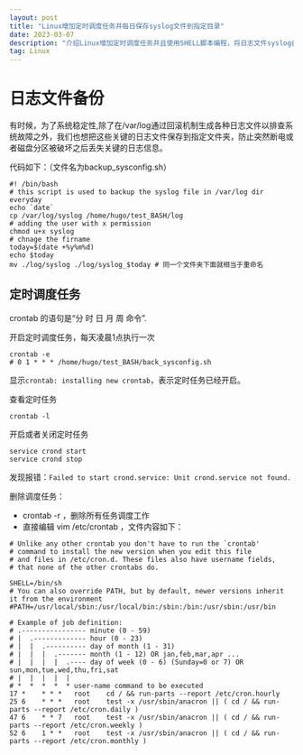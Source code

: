 ```yaml
---
layout: post
title: "Linux增加定时调度任务并每日保存syslog文件到指定目录"
date: 2023-03-07
description: "介绍Linux增加定时调度任务并且使用SHELL脚本编程，将日志文件syslog备份到指定目录"
tag: Linux
---
```

# 日志文件备份

有时候，为了系统稳定性,除了在/var/log通过回滚机制生成各种日志文件以排查系统故障之外，我们也想把这些关键的日志文件保存到指定文件夹，防止突然断电或者磁盘分区被破坏之后丢失关键的日志信息。

代码如下：（文件名为backup_sysconfig.sh）

```shell
#! /bin/bash
# this script is used to backup the syslog file in /var/log dir everyday
echo `date`
cp /var/log/syslog /home/hugo/test_BASH/log
# adding the user with x permission
chmod u+x syslog
# chnage the firname
today=$(date +%y%m%d)
echo $today
mv ./log/syslog ./log/syslog_$today # 同一个文件夹下面就相当于重命名
```

## 定时调度任务
crontab 的语句是“分 时 日 月 周 命令”.

开启定时调度任务，每天凌晨1点执行一次

```shell
crontab -e
# 0 1 * * * /home/hugo/test_BASH/back_sysconfig.sh
```
显示`crontab: installing new crontab`，表示定时任务已经开启。

查看定时任务

```shell
crontab -l
```

开启或者关闭定时任务

```shell
service crond start
service crond stop
```

发现报错：`Failed to start crond.service: Unit crond.service not found.`

删除调度任务：

* crontab -r ，删除所有任务调度工作
* 直接编辑 vim /etc/crontab ，文件内容如下：

```console
# Unlike any other crontab you don't have to run the `crontab'
# command to install the new version when you edit this file
# and files in /etc/cron.d. These files also have username fields,
# that none of the other crontabs do.

SHELL=/bin/sh
# You can also override PATH, but by default, newer versions inherit it from the environment
#PATH=/usr/local/sbin:/usr/local/bin:/sbin:/bin:/usr/sbin:/usr/bin

# Example of job definition:
# .---------------- minute (0 - 59)
# |  .------------- hour (0 - 23)
# |  |  .---------- day of month (1 - 31)
# |  |  |  .------- month (1 - 12) OR jan,feb,mar,apr ...
# |  |  |  |  .---- day of week (0 - 6) (Sunday=0 or 7) OR sun,mon,tue,wed,thu,fri,sat
# |  |  |  |  |
# *  *  *  *  * user-name command to be executed
17 *    * * *   root    cd / && run-parts --report /etc/cron.hourly
25 6    * * *   root    test -x /usr/sbin/anacron || ( cd / && run-parts --report /etc/cron.daily )
47 6    * * 7   root    test -x /usr/sbin/anacron || ( cd / && run-parts --report /etc/cron.weekly )
52 6    1 * *   root    test -x /usr/sbin/anacron || ( cd / && run-parts --report /etc/cron.monthly )
```
